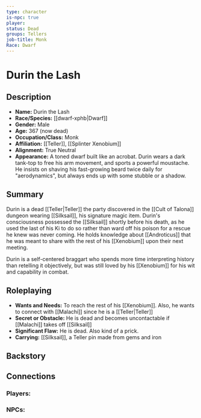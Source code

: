 ```yaml
---
type: character
is-npc: true
player:
status: Dead
groups: Tellers
job-title: Monk
Race: Dwarf
---
```

# Durin the Lash

## Description
- **Name:** Durin the Lash
- **Race/Species:** [[dwarf-xphb|Dwarf]]
- **Gender:** Male
- **Age:** 367 (now dead)
- **Occupation/Class:** Monk
- **Affiliation:** [[Teller]], [[Splinter Xenobium]]
- **Alignment:** True Neutral
- **Appearance:** A toned dwarf built like an acrobat. Durin wears a dark tank-top to free his arm movement, and sports a powerful moustache. He insists on shaving his fast-growing beard twice daily for "aerodynamics", but always ends up with some stubble or a shadow.

## Summary
Durin is a dead [[Teller|Teller]] the party discovered in the [[Cult of Talona]] dungeon wearing [[Silksail]], his signature magic item. Durin's consciousness possessed the [[Silksail]] shortly before his death, as he used the last of his Ki to do so rather than ward off his poison for a rescue he knew was never coming. He holds knowledge about [[Androticus]] that he was meant to share with the rest of his [[Xenobium]] upon their next meeting. 

Durin is a self-centered braggart who spends more time interpreting history than retelling it objectively, but was still loved by his [[Xenobium]] for his wit and capability in combat. 

## Roleplaying
 - **Wants and Needs:** To reach the rest of his [[Xenobium]]. Also, he wants to connect with [[Malachi]] since he is a [[Teller|Teller]]
 - **Secret or Obstacle:** He is dead and becomes uncontactable if [[Malachi]] takes off [[Silksail]]
 - **Significant Flaw:** He is dead. Also kind of a prick.
 - **Carrying:** [[Silksail]], a Teller pin made from gems and iron


## Backstory


## Connections


### Players:


### NPCs:


